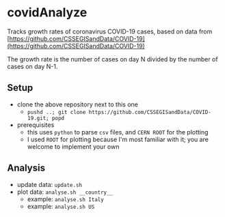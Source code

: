 # covidAnalyze

Tracks growth rates of coronavirus COVID-19 cases, based on data from
[https://github.com/CSSEGISandData/COVID-19](https://github.com/CSSEGISandData/COVID-19)

The growth rate is the number of cases on day N divided by the number of cases on day
N-1.

## Setup
* clone the above repository next to this one
  * `pushd ..; git clone https://github.com/CSSEGISandData/COVID-19.git; popd`
* prerequisites
  * this uses `python` to parse `csv` files, and `CERN ROOT` for the plotting
  * I used `ROOT` for plotting because I'm most familiar with it; you are welcome to
    implement your own

## Analysis
* update data: `update.sh`
* plot data: `analyse.sh __country__`
  * example: `analyse.sh Italy`
  * example: `analyse.sh US`
